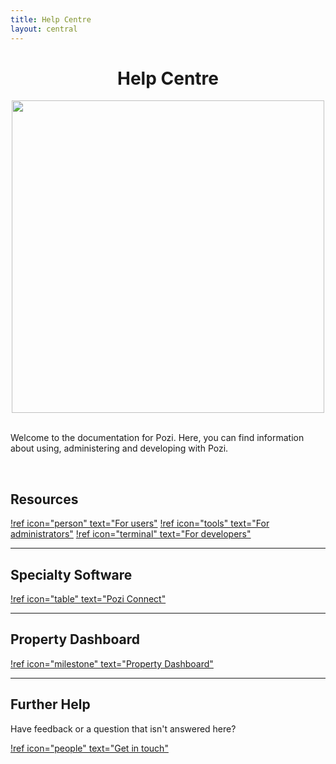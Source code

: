 ```yaml
---
title: Help Centre
layout: central
---
```


#

<div style="text-align:center;">
  <h1>Help Centre</h1>
  <img src="/PoziWebsite/static/img/undraw/undraw_team_collaboration_re_ow29.svg" style="width:500px">
</div>

<br/>

Welcome to the documentation for Pozi. Here, you can find information about using, administering and developing with Pozi.

<br/>

## Resources

[!ref icon="person" text="For users"](/user-guide/)
[!ref icon="tools" text="For administrators"](/administrator-guide/)
[!ref icon="terminal" text="For developers"](/developer-guide/)

---

## Specialty Software

[!ref icon="table" text="Pozi Connect"](/pozi-connect/)

---

## Property Dashboard

[!ref icon="milestone" text="Property Dashboard"](/property-dashboard/)

---

## Further Help

Have feedback or a question that isn't answered here?

[!ref icon="people" text="Get in touch"](/contact/#email)
